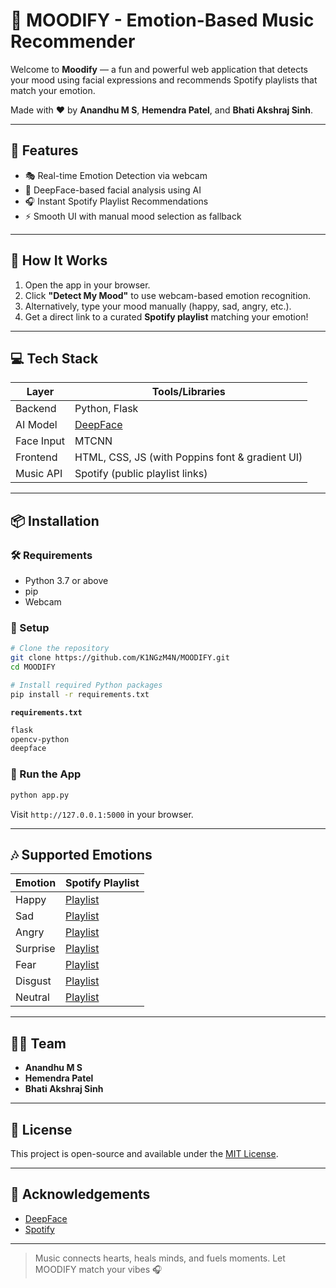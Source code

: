 # 🎵 MOODIFY - Emotion-Based Music Recommender

Welcome to **Moodify** — a fun and powerful web application that detects your mood using facial expressions and recommends Spotify playlists that match your emotion.

Made with ❤️ by **Anandhu M S**, **Hemendra Patel**, and **Bhati Akshraj Sinh**.

---

## 🌟 Features

- 🎭 Real-time Emotion Detection via webcam
- 🤖 DeepFace-based facial analysis using AI
- 🎧 Instant Spotify Playlist Recommendations
- ⚡ Smooth UI with manual mood selection as fallback

---



## 📸 How It Works

1. Open the app in your browser.
2. Click **"Detect My Mood"** to use webcam-based emotion recognition.
3. Alternatively, type your mood manually (happy, sad, angry, etc.).
4. Get a direct link to a curated **Spotify playlist** matching your emotion!

---

## 💻 Tech Stack

| Layer     | Tools/Libraries                                 |
|-----------|--------------------------------------------------|
| Backend   | Python, Flask                                   |
| AI Model  | [DeepFace](https://github.com/serengil/deepface) |
| Face Input | MTCNN                                          |
| Frontend  | HTML, CSS, JS (with Poppins font & gradient UI) |
| Music API | Spotify (public playlist links)                 |

---

## 📦 Installation

### 🛠 Requirements

- Python 3.7 or above
- pip
- Webcam

### 🔧 Setup

```bash
# Clone the repository
git clone https://github.com/K1NGzM4N/MOODIFY.git
cd MOODIFY

# Install required Python packages
pip install -r requirements.txt
```

**`requirements.txt`**
```txt
flask
opencv-python
deepface
```

### 🚀 Run the App

```bash
python app.py
```

Visit `http://127.0.0.1:5000` in your browser.

---

## 🎶 Supported Emotions

| Emotion   | Spotify Playlist |
|-----------|------------------|
| Happy     | [Playlist](https://open.spotify.com/playlist/37i9dQZF1DXdPec7aLTmlC) |
| Sad       | [Playlist](https://open.spotify.com/playlist/37i9dQZF1DX7qK8ma5wgG1) |
| Angry     | [Playlist](https://open.spotify.com/playlist/37i9dQZF1DWYxwmBaMqxsl) |
| Surprise  | [Playlist](https://open.spotify.com/playlist/37i9dQZF1DWTfrr8pte1rT) |
| Fear      | [Playlist](https://open.spotify.com/playlist/37i9dQZF1DX4sWSpwq3LiO) |
| Disgust   | [Playlist](https://open.spotify.com/playlist/37i9dQZF1DX7gtIfGVzmkY) |
| Neutral   | [Playlist](https://open.spotify.com/playlist/37i9dQZF1DX4WYpdgoIcn6) |

---

## 👨‍💻 Team

- **Anandhu M S**  
- **Hemendra Patel**  
- **Bhati Akshraj Sinh**

---

## 📜 License

This project is open-source and available under the [MIT License](LICENSE).

---

## 🙌 Acknowledgements

- [DeepFace](https://github.com/serengil/deepface)
- [Spotify](https://spotify.com)

---

> Music connects hearts, heals minds, and fuels moments. Let MOODIFY match your vibes 🎧

